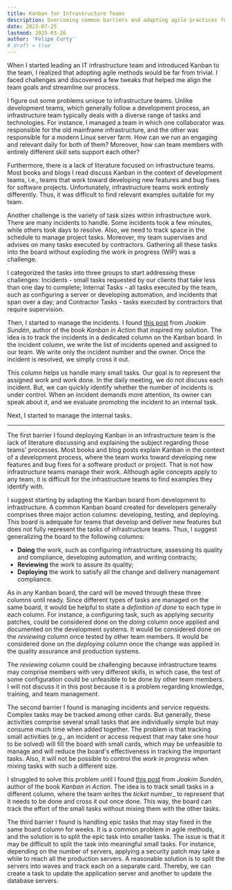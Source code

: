 ```yaml
---
title: Kanban for Infrastructure Teams
description: Overcoming common barriers and adapting agile practices for IT operations.
date: 2023-07-25
lastmod: 2025-03-26
author: 'Felipe Curty'
# draft = true
---
```


When I started leading an IT infrastructure team and introduced Kanban to the
team, I realized that adopting agile methods would be far from trivial. I faced
challenges and discovered a few tweaks that helped me align the team goals and
streamline our process.

I figure out some problems unique to infrastructure teams. Unlike development
teams, which generally follow a development process, an infrastructure team
typically deals with a diverse range of tasks and technologies. For instance, I
managed a team in which one collaborator was responsible for the old mainframe
infrastructure, and the other was responsible for a modern Linux server farm.
How can we run an engaging and relevant daily for both of them? Moreover, how
can team members with entirely different skill sets support each other?

Furthermore, there is a lack of literature focused on infrastructure teams. Most
books and blogs I read discuss Kanban in the context of development teams, i.e.,
teams that work toward developing new features and bug fixes for software
projects. Unfortunately, infrastructure teams work entirely differently. Thus,
it was difficult to find relevant examples suitable for my team. 

Another challenge is the variety of task sizes within infrastructure work. There
are many incidents to handle. Some incidents took a few minutes, while others
took days to resolve. Also, we need to track space in the schedule to manage
project tasks. Moreover, my team supervises and advises on many tasks executed
by contractors. Gathering all these tasks into the board without exploding the
work in progress (WIP) was a challenge.

I categorized the tasks into three groups to start addressing these challenges:
Incidents - small tasks requested by our clients that take less than one day to
complete; Internal Tasks - all tasks executed by the team, such as configuring a
server or developing automation, and incidents that span over a day; and
Contractor Tasks - tasks executed by contractors that require supervision.

Then, I started to manage the incidents. I found [this post][small-task] from
_Joakim Sundén_, author of the book _Kanban in Action_ that inspired my
solution. The idea is to track the incidents in a dedicated column on the Kanban
board. In the incident column, we write the list of incidents opened and
assigned to our team. We write only the incident number and the owner. Once the
incident is resolved, we simply cross it out.

[small-task]:
    https://joakimsunden.com/one-way-of-handling-small-tasks-on-a-kanban-board

This column helps us handle many small tasks. Our goal is to represent the
assigned work and work done. In the daily meeting, we do not discuss each
incident. But, we can quickly identify whether the number of incidents is under
control. When an incident demands more attention, its owner can speak about it,
and we evaluate promoting the incident to an internal task.

Next, I started to manage the internal tasks.


---








The first barrier I found deploying Kanban in an infrastructure team is the lack
of literature discussing and explaining the subject regarding those teams'
processes. Most books and blog posts explain Kanban in the context of a
development process, where the team works toward developing new features and bug
fixes for a software product or project. That is not how infrastructure teams
manage their work. Although agile concepts apply to any team, it is difficult
for the infrastructure teams to find examples they identify with.

I suggest starting by adapting the Kanban board from development to
infrastructure. A common Kanban board created for developers generally comprises
three major action columns: developing, testing, and deploying. This board is
adequate for teams that develop and deliver new features but does not fully
represent the tasks of infrastructure teams. Thus, I suggest generalizing the
board to the following columns:

  - **Doing** the work, such as configuring infrastructure, assessing its
    quality and compliance, developing automation, and writing contracts;
  - **Reviewing** the work to assure its quality;
  - **Deploying** the work to satisfy all the change and delivery management
    compliance.

As in any Kanban board, the card will be moved through these three columns until
ready. Since different types of tasks are managed on the same board, it would be
helpful to state a _definition of done_ to each type in each column. For
instance, a configuring task, such as applying security patches, could be
considered done on the _doing_ column once applied and documented on the
development systems. It would be considered done on the _reviewing_ column once
tested by other team members. It would be considered done on the _deploying_
column once the change was applied in the quality assurance and production
systems.

The _reviewing_ column could be challenging because infrastructure teams may
comprise members with very different skills, in which case, the test of some
configuration could be unfeasible to be done by other team members. I will not
discuss it in this post because it is a problem regarding knowledge, training,
and team management.

The second barrier I found is managing incidents and service requests. Complex
tasks may be tracked among other cards. But generally, these activities comprise
several small tasks that are individually simple but may consume much time when
added together. The problem is that tracking small activities (e.g., an incident
or access request that may take one hour to be solved) will fill the board with
small cards, which may be unfeasible to manage and will reduce the board's
effectiveness in tracking the important tasks. Also, it will not be possible to
control the _work in progress_ when mixing tasks with such a different size.

I struggled to solve this problem until I found [this post][small-task] from
_Joakim Sundén_, author of the book _Kanban in Action_. The idea is to track
small tasks in a different column, where the team writes the _ticket_ number_ to
represent that it needs to be done and cross it out once done. This way, the
board can track the effort of the small tasks without mixing them with the other
tasks.

[small-task]: https://joakimsunden.com/one-way-of-handling-small-tasks-on-a-kanban-board

The third barrier I found is handling epic tasks that may stay fixed in the same
board column for weeks. It is a common problem in agile methods, and the
solution is to split the epic task into smaller tasks. The issue is that it may
be difficult to split the task into meaningful small tasks. For instance,
depending on the number of servers, applying a security patch may take a while
to reach all the production servers. A reasonable solution is to split the
servers into waves and track each on a separate card. Thereby, we can create a
task to update the application server and another to update the database
servers. 
